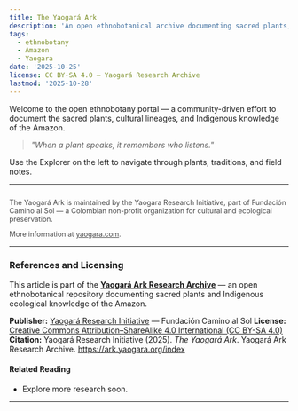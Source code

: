 ```yaml
---
title: The Yaogará Ark
description: 'An open ethnobotanical archive documenting sacred plants, cultural lineages, and Indigenous ecological knowledge of the Amazon.'
tags:
  - ethnobotany
  - Amazon
  - Yaogara
date: '2025-10-25'
license: CC BY-SA 4.0 – Yaogará Research Archive
lastmod: '2025-10-28'
---
```

Welcome to the open ethnobotany portal — a community-driven effort to document the sacred plants, cultural lineages, and Indigenous knowledge of the Amazon.

> *"When a plant speaks, it remembers who listens."*

Use the Explorer on the left to navigate through plants, traditions, and field notes.

---

<footer style="margin-top:2em; font-size:0.9em; opacity:0.8;">
  <p>The Yaogará Ark is maintained by the Yaogara Research Initiative, part of Fundación Camino al Sol — a Colombian non-profit organization for cultural and ecological preservation.</p>
  <p>More information at <a href="https://yaogara.com" target="_blank" rel="noopener">yaogara.com</a>.</p>
</footer>

---
### References and Licensing

This article is part of the **[Yaogará Ark Research Archive](https://ark.yaogara.org)** —
an open ethnobotanical repository documenting sacred plants and Indigenous ecological knowledge of the Amazon.

**Publisher:** [Yaogará Research Initiative](https://yaogara.com) — Fundación Camino al Sol
**License:** [Creative Commons Attribution–ShareAlike 4.0 International (CC BY-SA 4.0)](https://creativecommons.org/licenses/by-sa/4.0/)
**Citation:** Yaogará Research Initiative (2025). *The Yaogará Ark*. Yaogará Ark Research Archive. https://ark.yaogara.org/index

#### Related Reading
- Explore more research soon.


---
